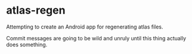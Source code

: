 # atlas-regen
Attempting to create an Android app for regenerating atlas files.

Commit messages are going to be wild and unruly until this thing actually does something.
